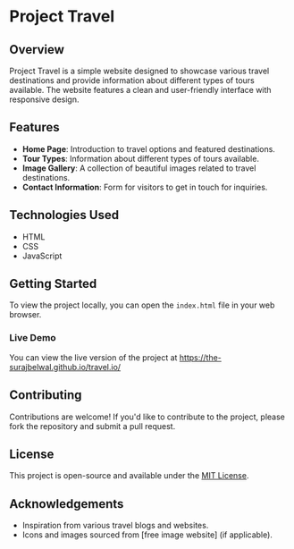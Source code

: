 # Project Travel

## Overview
Project Travel is a simple website designed to showcase various travel destinations and provide information about different types of tours available. The website features a clean and user-friendly interface with responsive design.

## Features
- **Home Page**: Introduction to travel options and featured destinations.
- **Tour Types**: Information about different types of tours available.
- **Image Gallery**: A collection of beautiful images related to travel destinations.
- **Contact Information**: Form for visitors to get in touch for inquiries.

## Technologies Used
- HTML
- CSS
- JavaScript

## Getting Started
To view the project locally, you can open the `index.html` file in your web browser.

### Live Demo
You can view the live version of the project at https://the-surajbelwal.github.io/travel.io/

## Contributing
Contributions are welcome! If you'd like to contribute to the project, please fork the repository and submit a pull request.

## License
This project is open-source and available under the [MIT License](LICENSE).

## Acknowledgements
- Inspiration from various travel blogs and websites.
- Icons and images sourced from [free image website] (if applicable).
